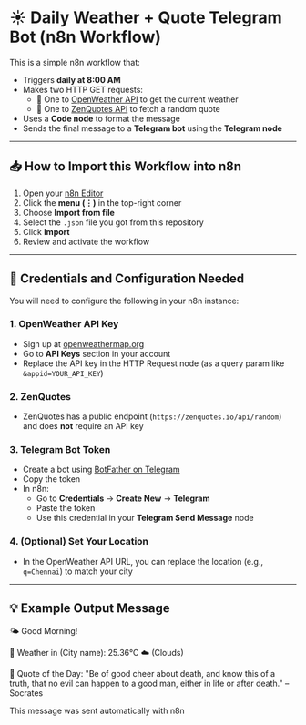 # ☀️ Daily Weather + Quote Telegram Bot (n8n Workflow)

This is a simple n8n workflow that:

- Triggers **daily at 8:00 AM**
- Makes two HTTP GET requests:
  - 📍 One to [OpenWeather API](https://openweathermap.org/api) to get the current weather
  - 📜 One to [ZenQuotes API](https://zenquotes.io/) to fetch a random quote
- Uses a **Code node** to format the message
- Sends the final message to a **Telegram bot** using the **Telegram node**

---

## 📥 How to Import this Workflow into n8n

1. Open your [n8n Editor](https://n8n.io/)
2. Click the **menu (⋮)** in the top-right corner
3. Choose **Import from file**
4. Select the `.json` file you got from this repository
5. Click **Import**
6. Review and activate the workflow

---

## 🔐 Credentials and Configuration Needed

You will need to configure the following in your n8n instance:

### 1. **OpenWeather API Key**
- Sign up at [openweathermap.org](https://openweathermap.org/)
- Go to **API Keys** section in your account
- Replace the API key in the HTTP Request node (as a query param like `&appid=YOUR_API_KEY`)

### 2. **ZenQuotes**
- ZenQuotes has a public endpoint (`https://zenquotes.io/api/random`) and does **not** require an API key

### 3. **Telegram Bot Token**
- Create a bot using [BotFather on Telegram](https://t.me/botfather)
- Copy the token
- In n8n:
  - Go to **Credentials** → **Create New** → **Telegram**
  - Paste the token
  - Use this credential in your **Telegram Send Message** node

### 4. (Optional) **Set Your Location**
- In the OpenWeather API URL, you can replace the location (e.g., `q=Chennai`) to match your city

---

## 💡 Example Output Message

🌤️ Good Morning!

📍 Weather in (City name): 25.36°C ☁️ (Clouds)

💬 Quote of the Day:
"Be of good cheer about death, and know this of a truth, that no evil can happen to a good man, either in life or after death."
– Socrates

This message was sent automatically with n8n
